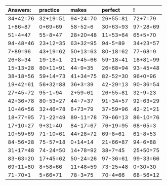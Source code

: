 | Answers: | practice | makes | perfect | ! |
| :--- | :--- | :--- | :--- | :--- |
| 34+42=76 | 32+19=51 | 94-24=70 | 26+55=81 | 72+7=79 | 
| 1+86=87 | 0+69=69 | 58-52=6 | 30+63=93 | 97-28=69 | 
| 51-4=47 | 55-8=47 | 28+20=48 | 11+53=64 | 65+5=70 | 
| 94-48=46 | 23+12=35 | 63+32=95 | 94-5=89 | 34+23=57 | 
| 7+89=96 | 43+19=62 | 50+13=63 | 80-18=62 | 77-68=9 | 
| 26+8=34 | 19-18=1 | 21+45=66 | 59-18=41 | 18+81=99 | 
| 15+13=28 | 80+11=91 | 44-9=35 | 26+68=94 | 93-45=48 | 
| 38+18=56 | 59+14=73 | 41+34=75 | 82-52=30 | 96+0=96 | 
| 19+42=61 | 56+32=88 | 36+3=39 | 42-29=13 | 90-36=54 | 
| 27+45=72 | 95-1=94 | 2+59=61 | 26+55=81 | 32-9=23 | 
| 42+36=78 | 80-53=27 | 44-7=37 | 91-34=57 | 92-63=29 | 
| 10+46=56 | 32+46=78 | 6+73=79 | 37+59=96 | 42-21=21 | 
| 18+77=95 | 71-22=49 | 89-11=78 | 79-66=13 | 86-10=76 | 
| 17+10=27 | 9+31=40 | 84-17=67 | 76+19=95 | 68-65=3 | 
| 10+59=69 | 71-10=61 | 44+28=72 | 69-8=61 | 61-8=53 | 
| 84-56=28 | 75-57=18 | 0+14=14 | 21+66=87 | 94-6=88 | 
| 31+17=48 | 74-24=50 | 14+78=92 | 38+7=45 | 25+50=75 | 
| 83-63=20 | 17+45=62 | 50-24=26 | 97-36=61 | 99-33=66 | 
| 69+11=80 | 8+58=66 | 11+48=59 | 73-25=48 | 0+30=30 | 
| 71-70=1 | 5+66=71 | 78-3=75 | 70-4=66 | 68-56=12 | 
